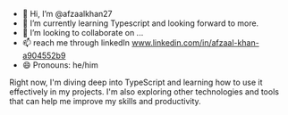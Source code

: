 - 👋 Hi, I’m @afzaalkhan27
- 🌱 I’m currently learning Typescript and looking forward to more.
- 💞️ I’m looking to collaborate on ...
- 📫 reach me through linkedIn  www.linkedin.com/in/afzaal-khan-a904552b9
- 😄 Pronouns: he/him

Right now, I'm diving deep into TypeScript and learning how to use it effectively in my projects. I'm also exploring other technologies and tools that can help me improve my skills and productivity.
